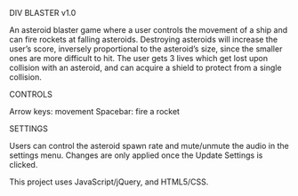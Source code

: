 DIV BLASTER v1.0

An asteroid blaster game where a user controls the movement of a ship and can fire rockets at falling asteroids. Destroying asteroids will increase the user’s score, inversely proportional to the asteroid’s size, since the smaller ones are more difficult to hit. The user gets 3 lives which get lost upon collision with an asteroid, and can acquire a shield to protect from a single collision.

CONTROLS
 
Arrow keys: movement
Spacebar: fire a rocket

SETTINGS
 
Users can control the asteroid spawn rate and mute/unmute the audio in the settings menu. Changes are only applied once the Update Settings is clicked.

This project uses JavaScript/jQuery, and HTML5/CSS.
